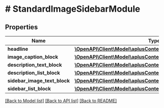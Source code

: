 # # StandardImageSidebarModule

## Properties

Name | Type | Description | Notes
------------ | ------------- | ------------- | -------------
**headline** | [**\OpenAPI\Client\Model\aplusContent\TextComponent**](TextComponent.md) |  | [optional]
**image_caption_block** | [**\OpenAPI\Client\Model\aplusContent\StandardImageCaptionBlock**](StandardImageCaptionBlock.md) |  | [optional]
**description_text_block** | [**\OpenAPI\Client\Model\aplusContent\StandardTextBlock**](StandardTextBlock.md) |  | [optional]
**description_list_block** | [**\OpenAPI\Client\Model\aplusContent\StandardTextListBlock**](StandardTextListBlock.md) |  | [optional]
**sidebar_image_text_block** | [**\OpenAPI\Client\Model\aplusContent\StandardImageTextBlock**](StandardImageTextBlock.md) |  | [optional]
**sidebar_list_block** | [**\OpenAPI\Client\Model\aplusContent\StandardTextListBlock**](StandardTextListBlock.md) |  | [optional]

[[Back to Model list]](../../README.md#models) [[Back to API list]](../../README.md#endpoints) [[Back to README]](../../README.md)
